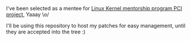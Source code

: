 I've been selected as a mentee for [Linux Kernel mentorship program PCI
project](https://mentorship.lfx.linuxfoundation.org/project/2145d0aa-4812-4c6b-9108-42d64deea738), 
Yaaay \o/

I'll be using this repository to host my patches for easy management, until
they are accepted into the tree :)
